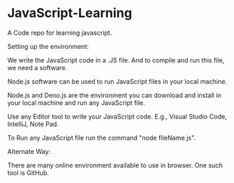 # JavaScript-Learning
A Code repo for learning javascript.


Setting up the environment:

We write the JavaScript code in a .JS file.  And to compile and run this file, we need a software. 

Node.js software can be used to run JavaScript files in your local machine.

Node.js and Deno.js are the environment you can download and install in your local machine and run any JavaScript file.

Use any Editor tool to write your JavaScript code. E.g., Visual Studio Code, IntelliJ, Note Pad.

To Run any JavaScript file run the command "node fileName.js".

Alternate Way:

There are many online environment available to use in browser. One such tool is GitHub. 